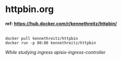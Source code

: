 # httpbin.org

#### ref: https://hub.docker.com/r/kennethreitz/httpbin/
```

docker pull kennethreitz/httpbin
docker run -p 80:80 kennethreitz/httpbin

```
_While studying ingress apisix-ingress-controller_
  
